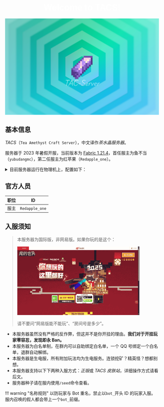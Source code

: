 <h1 align="center" style="font-weight: bold; color: white">Welcome to TACS!</h1>

![TACS Banner](./assets/wallpaper.png)

## 基本信息

*TACS*（`Tea Amethyst Craft Server`），中文译作*茶水晶服务器*。

服务器于 2023 年暑假开服，当前版本为 [Fabric 1.21.4](https://fabricmc.net/2024/12/02/1214.html)，首任服主为鱼不当（`yubudangmc`），第二任服主为红苹果（`Redapple_one`）。

<details><summary>目前服务器运行在物理机上，配置如下：</summary><ul>
<li>i5-14600K</li>
<li>32GB DDR4 RAM</li>
<li>P60T Dual-tower 260W TDP</li>
<li>12025 Case Fan 2000 RPM * 6</li>
</ul></details>

## 官方人员

|职位|ID|
|---|---|
|服主|`Redapple_one`|

## 入服须知

> 本服务器为国际版，非网易版。如果你玩的是这个：
>
> <img src="./assets/wy.png" alt="Netease Minecraft" width="400"/>
>
> 请不要问“网易版能不能玩”、“房间号是多少”。

- 本服务器虽然没有严格的反作弊，但这并不是你开挂的理由。**我们对于开挂玩家零容忍，发现即永 Ban。**
- 本服务器为白名单制，在群内可以自助绑定白名单，一个 QQ 号绑定一个白名单，退群自动解绑。
- 本服务器是生电服，所有附加玩法均为生电服务。连锁挖矿？精英怪？想都别想。
- 本服务器支持以下下两种入服方式：*正版*或 *TACS 皮肤站*，详细操作方式请看后文。
- 服务器种子请在服内使用`/seed`命令查看。

!!! warning "名称规则"
    以防玩家与 Bot 重名，禁止以`bot_`开头 ID 的玩家入服。  
    服内召唤的假人都会带上一个`bot_`前缀。
